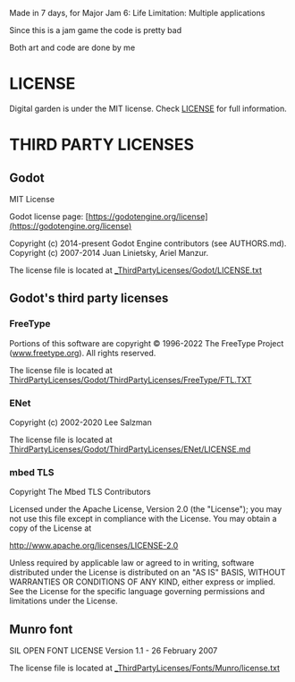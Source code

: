 Made in 7 days, for Major Jam 6: Life
Limitation: Multiple applications

Since this is a jam game the code is pretty bad

Both art and code are done by me

# LICENSE
Digital garden is under the MIT license. Check [LICENSE](LICENSE) for full information.

# THIRD PARTY LICENSES
## Godot
MIT License

Godot license page: [https://godotengine.org/license](https://godotengine.org/license)

Copyright (c) 2014-present Godot Engine contributors (see AUTHORS.md). \
Copyright (c) 2007-2014 Juan Linietsky, Ariel Manzur.

The license file is located at [_ThirdPartyLicenses/Godot/LICENSE.txt](_ThirdPartyLicenses/Godot/LICENSE.txt)

## Godot's third party licenses
### FreeType
Portions of this software are copyright © 1996-2022 The FreeType Project (www.freetype.org). All rights reserved.

The license file is located at [ThirdPartyLicenses/Godot/ThirdPartyLicenses/FreeType/FTL.TXT](ThirdPartyLicenses/Godot/ThirdPartyLicenses/FreeType/FTL.TXT)

### ENet
Copyright (c) 2002-2020 Lee Salzman

The license file is located at [ThirdPartyLicenses/Godot/ThirdPartyLicenses/ENet/LICENSE.md](ThirdPartyLicenses/Godot/ThirdPartyLicenses/ENet/LICENSE.md)

### mbed TLS
Copyright The Mbed TLS Contributors

Licensed under the Apache License, Version 2.0 (the "License"); you may not use this file except in compliance with the License. You may obtain a copy of the License at

http://www.apache.org/licenses/LICENSE-2.0

Unless required by applicable law or agreed to in writing, software distributed under the License is distributed on an "AS IS" BASIS, WITHOUT WARRANTIES OR CONDITIONS OF ANY KIND, either express or implied. See the License for the specific language governing permissions and limitations under the License.

## Munro font
SIL OPEN FONT LICENSE Version 1.1 - 26 February 2007

The license file is located at [_ThirdPartyLicenses/Fonts/Munro/license.txt](_ThirdPartyLicenses/Fonts/Munro/license.txt)
